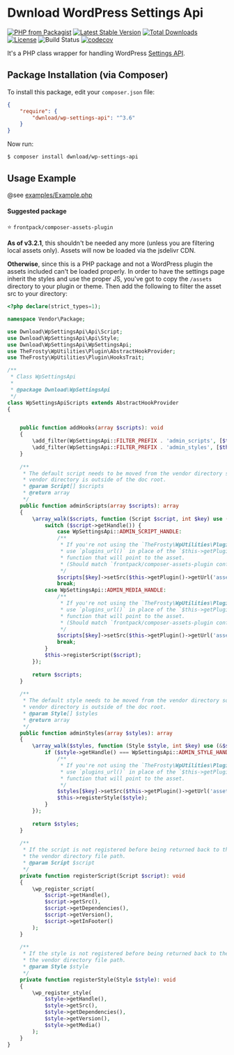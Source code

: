 # Dwnload WordPress Settings Api

[![PHP from Packagist](https://img.shields.io/packagist/php-v/dwnload/wp-settings-api.svg)]()
[![Latest Stable Version](https://img.shields.io/packagist/v/dwnload/wp-settings-api.svg)](https://packagist.org/packages/dwnload/wp-settings-api)
[![Total Downloads](https://img.shields.io/packagist/dt/dwnload/wp-settings-api.svg)](https://packagist.org/packages/dwnload/wp-settings-api)
[![License](https://img.shields.io/packagist/l/dwnload/wp-settings-api.svg)](https://packagist.org/packages/dwnload/wp-settings-api)
![Build Status](https://github.com/dwnload/WpSettingsApi/actions/workflows/main.yml/badge.svg)
[![codecov](https://codecov.io/gh/dwnload/WpSettingsApi//branch/develop/graph/badge.svg)](https://codecov.io/gh/dwnload/WpSettingsApi/)

It's a PHP class wrapper for handling WordPress [Settings API](http://codex.wordpress.org/Settings_API).

## Package Installation (via Composer)

To install this package, edit your `composer.json` file:

```json
{
    "require": {
        "dwnload/wp-settings-api": "^3.6"
    }
}
```

Now run:

`$ composer install dwnload/wp-settings-api`

Usage Example
---------------

@see [examples/Example.php](https://github.com/dwnload/WpSettingsApi/tree/master/examples/Example.php)

#### Suggested package

⭐️ `frontpack/composer-assets-plugin`

**As of v3.2.1**, this shouldn't be needed any more (unless you are filtering local assets only). Assets will now
be loaded via the jsdelivr CDN. 

**Otherwise**, since this is a PHP package and not a WordPress plugin the assets included can't be loaded properly.
In order to have the settings page inherit the styles and use the proper JS, you've got to copy the
`/assets` directory to your plugin or theme. Then add the following to filter the asset src to your
directory:

```php
<?php declare(strict_types=1);

namespace Vendor\Package;

use Dwnload\WpSettingsApi\Api\Script;
use Dwnload\WpSettingsApi\Api\Style;
use Dwnload\WpSettingsApi\WpSettingsApi;
use TheFrosty\WpUtilities\Plugin\AbstractHookProvider;
use TheFrosty\WpUtilities\Plugin\HooksTrait;

/**
 * Class WpSettingsApi
 *
 * @package Dwnload\WpSettingsApi
 */
class WpSettingsApiScripts extends AbstractHookProvider
{


    public function addHooks(array $scripts): void
    {
        \add_filter(WpSettingsApi::FILTER_PREFIX . 'admin_scripts', [$this, 'adminScripts']);
        \add_filter(WpSettingsApi::FILTER_PREFIX . 'admin_styles', [$this, 'adminStyles']);
    }
    
    /**
     * The default script needs to be moved from the vendor directory somewhere into our app since the
     * vendor directory is outside of the doc root.
     * @param Script[] $scripts
     * @return array
     */
    public function adminScripts(array $scripts): array
    {
        \array_walk($scripts, function (Script $script, int $key) use (&$scripts) {
            switch ($script->getHandle()) {
                case WpSettingsApi::ADMIN_SCRIPT_HANDLE:
                /**
                 * If you're not using the `TheFrosty\WpUtilities\Plugin\AbstractHookProvider`
                 * use `plugins_url()` in place of the `$this->getPlugin()->getUrl` or any other WP
                 * function that will point to the asset.
                 * (Should match `frontpack/composer-assets-plugin configs`)
                 */
                $scripts[$key]->setSrc($this->getPlugin()->getUrl('assets/js/admin.js'));
                break;
            case WpSettingsApi::ADMIN_MEDIA_HANDLE:
                /**
                 * If you're not using the `TheFrosty\WpUtilities\Plugin\AbstractHookProvider`
                 * use `plugins_url()` in place of the `$this->getPlugin()->getUrl` or any other WP
                 * function that will point to the asset.
                 * (Should match `frontpack/composer-assets-plugin configs`)
                 */
                $scripts[$key]->setSrc($this->getPlugin()->getUrl('assets/js/wp-media-uploader.js'));
                break;
            }
            $this->registerScript($script);
        });
    
        return $scripts;
    }
    
    /**
     * The default style needs to be moved from the vendor directory somewhere into our app since the
     * vendor directory is outside of the doc root.
     * @param Style[] $styles
     * @return array
     */
    public function adminStyles(array $styles): array
    {
        \array_walk($styles, function (Style $style, int $key) use (&$styles) {
            if ($style->getHandle() === WpSettingsApi::ADMIN_STYLE_HANDLE) {
                /**
                 * If you're not using the `TheFrosty\WpUtilities\Plugin\AbstractHookProvider`
                 * use `plugins_url()` in place of the `$this->getPlugin()->getUrl` or any other WP
                 * function that will point to the asset.
                 */
                $styles[$key]->setSrc($this->getPlugin()->getUrl('assets/css/admin.css'));
                $this->registerStyle($style);
            }
        });
    
        return $styles;
    }
    
    /**
     * If the script is not registered before being returned back to the filter the src still uses
     * the vendor directory file path.
     * @param Script $script
     */
    private function registerScript(Script $script): void
    {
        \wp_register_script(
            $script->getHandle(),
            $script->getSrc(),
            $script->getDependencies(),
            $script->getVersion(),
            $script->getInFooter()
        );
    }
    
    /**
     * If the style is not registered before being returned back to the filter the src still uses
     * the vendor directory file path.
     * @param Style $style
     */
    private function registerStyle(Style $style): void
    {
        \wp_register_style(
            $style->getHandle(),
            $style->getSrc(),
            $style->getDependencies(),
            $style->getVersion(),
            $style->getMedia()
        );
    }
}
```
